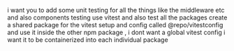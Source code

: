 i want you to add some unit testing for all the things like the middleware etc and also components testing use vitest and also test all the packages
create a shared package for the vitest setup and config called @repo/vitestconfig and use it inside the other npm package , i dont want a global vitest config i want it to be containerized into each individual package